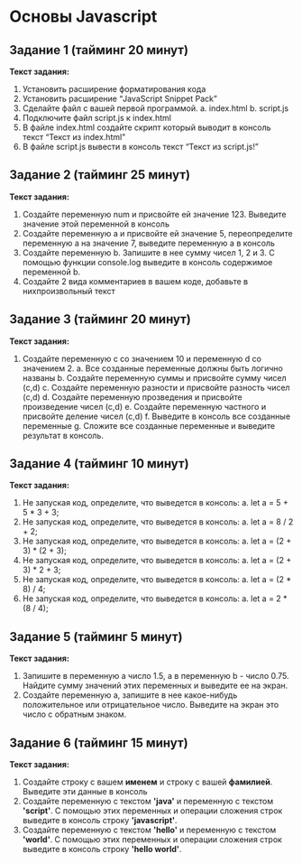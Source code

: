 # Основы Javascript

## Задание 1 (тайминг 20 минут)
**Текст задания:**
1. Установить расширение форматирования кода
2. Установить расширение “JavaScript Snippet Pack”
3. Сделайте файл с вашей первой программой.
    a. index.html
    b. script.js
4. Подключите файл script.js к index.html
5. В файле index.html создайте скрипт который выводит в консоль текст “Текст из index.html”
6. В файле script.js вывести в консоль текст “Текст из script.js!”

## Задание 2 (тайминг 25 минут)
**Текст задания:**
1. Создайте переменную num и присвойте ей значение 123. Выведите значение этой переменной в консоль
2. Создайте переменную а и присвойте ей значение 5, переопределите переменную а на значение 7, выведите переменную а в консоль
3. Создайте переменную b. Запишите в нее сумму чисел 1, 2 и 3. С помощью функции console.log выведите в консоль содержимое переменной b.
4. Создайте 2 вида комментариев в вашем коде, добавьте в нихпроизвольный текст

## Задание 3 (тайминг 20 минут)
**Текст задания:**
1. Создайте переменную c со значением 10 и переменную d со значением 2.
    a. Все созданные переменные должны быть логично названы
    b. Создайте переменную суммы и присвойте сумму чисел (c,d)
    c. Создайте переменную разности и присвойте разность чисел (c,d)
    d. Создайте переменную прозведения и присвойте произведение чисел (c,d)
    e. Создайте переменную частного и присвойте деление чисел (c,d)
    f. Выведите в консоль все созданные переменные
    g. Сложите все созданные переменные и выведите результат в консоль.

## Задание 4 (тайминг 10 минут)
**Текст задания:**
1. Не запуская код, определите, что выведется в консоль:
    a. let a = 5 + 5 * 3 + 3;
2. Не запуская код, определите, что выведется в консоль:
    a. let a = 8 / 2 + 2;
3. Не запуская код, определите, что выведется в консоль:
    a. let a = (2 + 3) * (2 + 3);
4. Не запуская код, определите, что выведется в консоль:
    a. let a = (2 + 3) * 2 + 3;
5. Не запуская код, определите, что выведется в консоль:
    a. let a = (2 * 8) / 4;
6. Не запуская код, определите, что выведется в консоль:
    a. let a = 2 * (8 / 4);

## Задание 5 (тайминг 5 минут)
**Текст задания:**
1. Запишите в переменную a число 1.5, а в переменную b - число 0.75. 
Найдите сумму значений этих переменных и выведите ее на экран.
2. Создайте переменную a, запишите в нее какое-нибудь положительное или отрицательное число.
Выведите на экран это число с обратным знаком.

## Задание 6 (тайминг 15 минут)
**Текст задания:**
1. Создайте строку с вашем **именем** и строку с вашей **фамилией**. Выведите эти данные в консоль
2. Создайте переменную с текстом **'java'** и переменную с текстом **'script'**. С помощью этих переменных и 
операции сложения строк выведите в консоль строку **'javascript'**.
3. Создайте переменную с текстом **'hello'** и переменную с текстом **'world'**. С помощью этих переменных и
операции сложения строк выведите в консоль строку **'hello world'**.
